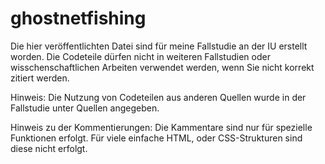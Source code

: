 # ghostnetfishing

Die hier veröffentlichten Datei sind für meine Fallstudie an der IU erstellt worden. Die Codeteile dürfen nicht in weiteren Fallstudien oder wisschenschaftlichen Arbeiten verwendet werden, wenn Sie nicht korrekt zitiert werden.

Hinweis: Die Nutzung von Codeteilen aus anderen Quellen wurde in der Fallstudie unter Quellen angegeben.

Hinweis zu der Kommentierungen: Die Kammentare sind nur für spezielle Funktionen erfolgt. Für viele einfache HTML, oder CSS-Strukturen sind diese nicht erfolgt.

